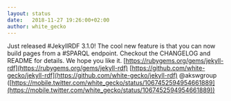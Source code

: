 ```yaml
---
layout: status
date:   2018-11-27 19:26:00+02:00
author: white_gecko
---
```


Just released #JekyllRDF 3.1.0! The cool new feature is that you can now build pages from a #SPARQL endpoint. Checkout the CHANGELOG and README for details. We hope you like it. [https://rubygems.org/gems/jekyll-rdf](https://rubygems.org/gems/jekyll-rdf) [https://github.com/white-gecko/jekyll-rdf](https://github.com/white-gecko/jekyll-rdf) @akswgroup ([https://mobile.twitter.com/white_gecko/status/1067452594954661889](https://mobile.twitter.com/white_gecko/status/1067452594954661889))
